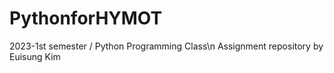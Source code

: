 # PythonforHYMOT

2023-1st semester / Python Programming Class\n
Assignment repository by Euisung Kim
